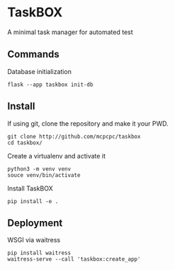 # TaskBOX

A minimal task manager for automated test

## Commands

Database initialization

    flask --app taskbox init-db

## Install

If using git, clone the repository and make it your PWD.

    git clone http://github.com/mcpcpc/taskbox
    cd taskbox/

Create a virtualenv and activate it

    python3 -m venv venv
    souce venv/bin/activate

Install TaskBOX

    pip install -e .

## Deployment

WSGI via waitress

    pip install waitress
    waitress-serve --call 'taskbox:create_app'

